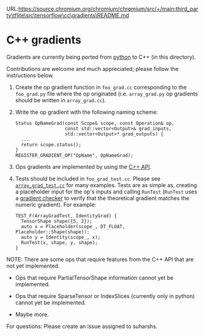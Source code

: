 URL:https://source.chromium.org/chromium/chromium/src/+/main:third_party\tflite\src\tensorflow\cc\gradients\README.md
# C++ gradients

Gradients are currently being ported from
[python](https://github.com/tensorflow/tensorflow/tree/master/tensorflow/python/ops)
to C++ (in this directory).

Contributions are welcome and much appreciated; please follow the instructions
below.

1.  Create the op gradient function in `foo_grad.cc` corresponding to the
    `foo_grad.py` file where the op originated (i.e. `array_grad.py` op
    gradients should be written in `array_grad.cc`).

2.  Write the op gradient with the following naming scheme:

    ```
    Status OpNameGrad(const Scope& scope, const Operation& op,
                      const std::vector<Output>& grad_inputs,
                      std::vector<Output>* grad_outputs) {
      ...
      return scope.status();
    }
    REGISTER_GRADIENT_OP("OpName", OpNameGrad);
    ```

3.  Ops gradients are implemented by using the
    [C++ API](https://www.tensorflow.org/api_docs/cc/).

4.  Tests should be included in `foo_grad_test.cc`. Please see
    [`array_grad_test.cc`](https://github.com/tensorflow/tensorflow/blob/master/tensorflow/cc/gradients/array_grad_test.cc)
    for many examples. Tests are as simple as, creating a placeholder input for
    the op's inputs and calling `RunTest` (`RunTest` uses a
    [gradient checker](https://github.com/tensorflow/tensorflow/blob/master/tensorflow/cc/framework/gradient_checker.cc)
    to verify that the theoretical gradient matches the numeric gradient). For
    example:

    ```
    TEST_F(ArrayGradTest, IdentityGrad) {
      TensorShape shape({5, 2});
      auto x = Placeholder(scope_, DT_FLOAT, Placeholder::Shape(shape));
      auto y = Identity(scope_, x);
      RunTest(x, shape, y, shape);
    }
    ```

NOTE: There are some ops that require features from the C++ API that are not yet
implemented.

*   Ops that require PartialTensorShape information cannot yet be implemented.

*   Ops that require SparseTensor or IndexSlices (currently only in python)
    cannot yet be implemented.

*   Maybe more.

For questions: Please create an issue assigned to suharshs.
